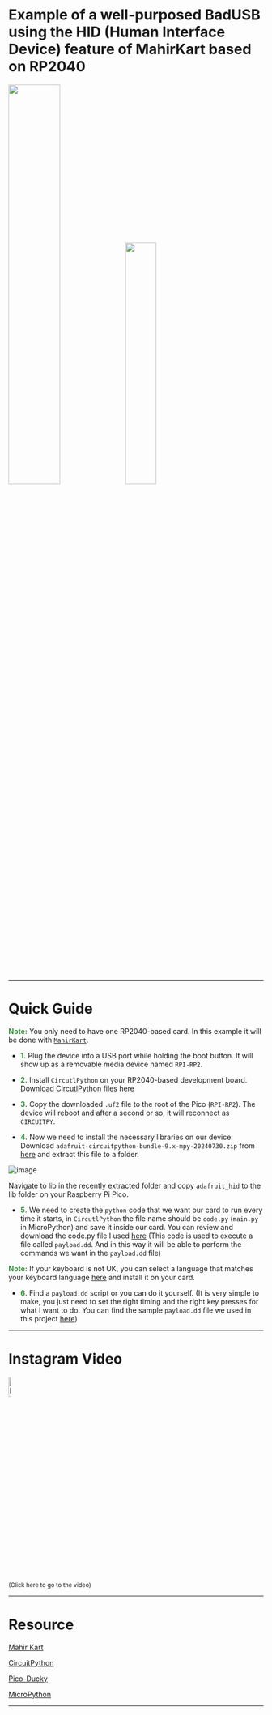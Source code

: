# Example of a well-purposed BadUSB using the HID (Human Interface Device) feature of MahirKart based on RP2040


<p float="left">
  <img src="https://github.com/user-attachments/assets/7a5ab23e-dab1-447d-aca1-fb6f76d29c3e" width="45%" />
  <img src="https://github.com/user-attachments/assets/72b7d9d9-4103-4b5e-b4b9-3305a805af9b" width="35%" />
</p>


---

# Quick Guide

<strong style="color: #388e3c;">Note:</strong> You only need to have one RP2040-based card. In this example it will be done with [`MahirKart`](https://mahirkart.net/).


- <strong style="color: #388e3c;">1.</strong> Plug the device into a USB port while holding the boot button. It will show up as a removable media device named `RPI-RP2`.
  
- <strong style="color: #388e3c;">2.</strong> Install `CircutlPython` on your RP2040-based development board. [Download CircutlPython files here](https://circuitpython.org/board/raspberry_pi_pico/)

- <strong style="color: #388e3c;">3.</strong> Copy the downloaded `.uf2` file to the root of the Pico (`RPI-RP2`). The device will reboot and after a second or so, it will reconnect as `CIRCUITPY`.

- <strong style="color: #388e3c;">4.</strong> Now we need to install the necessary libraries on our device: Download `adafruit-circuitpython-bundle-9.x-mpy-20240730.zip` from [here](https://circuitpython.org/libraries) and extract this file to a folder.

![image](https://github.com/user-attachments/assets/2a9de41d-40e0-409e-ad0b-670d351a0293)

Navigate to lib in the recently extracted folder and copy `adafruit_hid` to the lib folder on your Raspberry Pi Pico.

- <strong style="color: #388e3c;">5.</strong> We need to create the `python` code that we want our card to run every time it starts, in `CircutlPython` the file name should be `code.py` (`main.py` in MicroPython) and save it inside our card. You can review and download the code.py file I used [here](https://github.com/embeddedJedi/BadUSB_MahirKart/blob/main/code.py) (This code is used to execute a file called `payload.dd`. And in this way it will be able to perform the commands we want in the `payload.dd` file)

<strong style="color: #388e3c;">Note:</strong> If your keyboard is not UK, you can select a language that matches your keyboard language [here](https://github.com/Neradoc/Circuitpython_Keyboard_Layouts/releases/tag/20231122) and install it on your card.

- <strong style="color: #388e3c;">6.</strong> Find a `payload.dd` script or you can do it yourself. (It is very simple to make, you just need to set the right timing and the right key presses for what I want to do. You can find the sample `payload.dd` file we used in this project [here](https://github.com/embeddedJedi/BadUSB_MahirKart/blob/main/payload.dd))

---

# Instagram Video

<a href="https://www.instagram.com/reel/CxvdougIH8q/">
    <img src="https://github.com/user-attachments/assets/a24b8ae9-c9e7-47af-ab6b-435e268e2032" alt="Instagram Video" style="width:10%; height:10%;">
</a> 


<sup>(Click here to go to the video)</sup>

---

# Resource

[Mahir Kart](https://mahirkart.net/)

[CircuitPython](https://circuitpython.org/)

[Pico-Ducky](https://github.com/dbisu/pico-ducky)

[MicroPython](https://micropython.org/)

---
